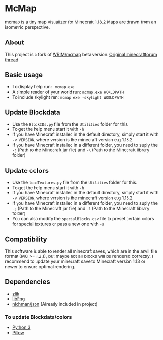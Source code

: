 # McMap
mcmap is a tiny map visualizer for Minecraft 1.13.2 Maps are drawn from an isometric perspective.

## About
This project is a fork of [WRIM/mcmap](https://github.com/WRIM/mcmap) beta version. [Original minecraftforum thread](https://www.minecraftforum.net/forums/mapping-and-modding-java-edition/minecraft-tools/1260548-mcmap-isometric-renders-ssp-smp-minecraft-1-3-1)

## Basic usage
- To display help run: ``` mcmap.exe```
- A simple render of your world run: ``` mcmap.exe WORLDPATH ```
- To include skylight run: ``` mcmap.exe -skylight WORLDPATH ```

## Update Blockdata
- Use the ```BlockIDs.py``` file from the ```Utilities``` folder for this.
- To get the help menu start it with ```-h```
- If you have Minecraft installed in the default directory, simply start it with ```-v VERSION```, where version is the minecraft version e.g 1.13.2
- If you have Minecraft installed in a different folder, you need to suply the ```-j``` (Path to the Minecraft jar file) and ```-l``` (Path to the Minecraft library folder)

## Update colors
- Use the ```loadTextures.py``` file from the ```Utilities``` folder for this.
- To get the help menu start it with ```-h```
- If you have Minecraft installed in the default directory, simply start it with ```-v VERSION```, where version is the minecraft version e.g 1.13.2
- If you have Minecraft installed in a different folder, you need to suply the ```-j``` (Path to the Minecraft jar file) and ```-l``` (Path to the Minecraft library folder)
- You can also modify the ```specialBlocks.csv``` file to preset certain colors for special textures or pass a new one with ```-s```

## Compatibility
This software is able to render all minecraft saves, which are in the anvil file format (MC >= 1.2.1), but maybe not all blocks will be rendered correctly. I recommend to update your minecraft save to Minecraft version 1.13 or newer to ensure optimal rendering.

## Dependencies
 - [zlib](https://zlib.net/)
 - [libPng](http://www.libpng.org)
 - [nlohman/json](https://github.com/nlohmann/json) (Already included in project)
### To update Blockdata/colors
 - [Python 3](https://www.python.org/)
 - [Pillow](https://pillow.readthedocs.io/en/5.3.x/)

